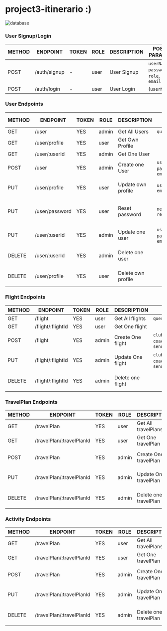 # project3-itinerario :)

![database](https://github.com/nextokoi/project3-itinerario/assets/85761293/d1889c57-bdbd-459a-9ca0-e2d3e042d6b8)

### User Signup/Login

| METHOD | ENDPOINT          | TOKEN | ROLE  | DESCRIPTION        | POST PARAMS                                                                                                         | RETURNS                |
|--------|-------------------|-------|-------|--------------------|---------------------------------------------------------------------------------------------------------------------|------------------------|
| POST   | /auth/signup      | -     | user  | User Signup        |   `userName`, `password`, `role`, `email`                                                      | { token: `token` }     |
| POST   | /auth/login       | -     | user  | User Login         |   (`userName`|| `email`), `password`                                                                               | { token: `token` }     |

### User Endpoints

| METHOD | ENDPOINT           | TOKEN | ROLE  | DESCRIPTION               | POST PARAMS                                                                                                         | RETURNS                           |
|--------|--------------------|-------|-------|---------------------------|---------------------------------------------------------------------------------------------------------------------|-----------------------------------|
| GET    | /user              | YES   | admin | Get All Users             | `query params`                                                                                                      | [{user}]                          |
| GET    | /user/profile      | YES   | user  | Get Own Profile           |                                                                                                                     | {user}                            
| GET    | /user/:userId      | YES   | admin | Get One User              |                                                                                                                     | {user}                            |
| POST   | /user              | YES   | admin | Create one User           |  `userName`, `password`, `role`, `email`                                                                            | {user}                            |
| PUT    | /user/profile      | YES   | user  | Update own profile        |  `userName`,  `role`, `email`                                                                                       | {message: 'Profile updated'}      |
| PUT    | /user/password     | YES   | user  | Reset password            |  `newPassword`, `repeatPassword`                                                                                    | { message: 'Password updated' }   |
| PUT    | /user/:userId      | YES   | admin | Update one user           |  `userName`, `password`, `role`, `email`                                                                            | {message: 'User updated'}         |
| DELETE | /user/:userId      | YES   | admin | Delete one user           |                                                                                                                     | {message: 'User deleted'}         |
| DELETE | /user/profile      | YES   | user  | Delete own profile        |                                                                                                                     | {message: 'Profile deleted'}      |

### Flight Endpoints

| METHOD | ENDPOINT                           | TOKEN | ROLE  | DESCRIPTION                 | POST PARAMS                                     | RETURNS                        |
|--------|------------------------------------|-------|-------|-----------------------------|-------------------------------------------------|--------------------------------|
| GET    | /flight                            | YES   | user  | Get All flights             | `query params`                                  | [{flight}]                       |
| GET    | /flight/:flightId                  | YES   | user  | Get One flight              |                                                 | {flight}                         |
| POST   | /flight                            | YES   | admin | Create One flight           | `club_Name`,`player_sheets`, `coach`, `location`, `sending_off`  | {flight}                |
| PUT    | /flight/:flightId                  | YES   | admin | Update One flight              | `club_Name`,`player_sheets`, `coach`, `location`, `sending_off`  | {message: 'Flight updated'} |
| DELETE | /flight/:flightId                  | YES   | admin | Delete one flight              |                                                 | {message: 'flight deleted'}    |


### TravelPlan Endpoints

| METHOD | ENDPOINT                           | TOKEN | ROLE  | DESCRIPTION                 | POST PARAMS                                     | RETURNS                        |
|--------|------------------------------------|-------|-------|-----------------------------|-------------------------------------------------|--------------------------------|
| GET    | /travelPlan                              | YES   | user  | Get All travelPlans               | `query params`                                  | [{travelPlan}]                       |
| GET    | /travelPlan/:travelPlanId                      | YES   | user  | Get One travelPlan          |                                                 | {travelPlan}                         |
| POST   | /travelPlan                              | YES   | admin | Create One travelPlan             | `name`,`begining_date`, `ending_date`, `location`, `sending_off`  | {travelPlan}                |
| PUT    | /travelPlan/:travelPlanId                      | YES   | admin | Update One travelPlan       | `club_Name`,`player_sheets`, `coach`, `location`, `sending_off`  | {message: 'Travel Plan updated'} |
| DELETE | /travelPlan/:travelPlanId                      | YES   | admin | Delete one travelPlan              |                                                 | {message: 'Travel Plan deleted'}    |

### Activity Endpoints

| METHOD | ENDPOINT                           | TOKEN | ROLE  | DESCRIPTION                 | POST PARAMS                                     | RETURNS                        |
|--------|------------------------------------|-------|-------|-----------------------------|-------------------------------------------------|--------------------------------|
| GET    | /travelPlan                              | YES   | user  | Get All travelPlans               | `query params`                                  | [{travelPlan}]                       |
| GET    | /travelPlan/:travelPlanId                      | YES   | user  | Get One travelPlan                |                                                 | {travelPlan}                         |
| POST   | /travelPlan                              | YES   | admin | Create One travelPlan              | `club_Name`,`player_sheets`, `coach`, `location`, `sending_off`  | {travelPlan}                |
| PUT    | /travelPlan/:travelPlanId                      | YES   | admin | Update One travelPlan              | `club_Name`,`player_sheets`, `coach`, `location`, `sending_off`  | {message: 'Travel Plan updated'} |
| DELETE | /travelPlan/:travelPlanId                      | YES   | admin | Delete one travelPlan              |                                                 | {message: 'Travel Plan deleted'}    |

